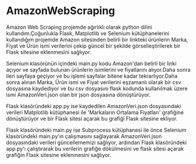 # AmazonWebScraping

Amazon Web Scraping projemde ağırlıklı olarak python dilini kullandım.Çoğunlukla Flask, Matplotlib ve Selenium kütüphanelerini kullandığım projemde Amazon sitesinden belirli bir linkteki ürünlerin Marka, Fiyat ve Ürün ismi verilerini çekip güncel bir şekilde görselleştirilerek bir Flask sitesine eklenmesini sağlıyor.

Selenium klasörünün içindeki main.py kodu Amazon'dan belirli bir linki açıyor ve sayfada bulunan ürünlerin isimlerini ve fiyatlarını alıyor.Daha sonra ileri sayfaya geçiyor ve bu işlemi sayfalar bitene kadar tekrarlıyor.Daha sonra alınan Marka, Ürün ismi ve Fiyat verilerini eşzamanlı olarak bir csv dosyasına kaydediyor ve bu csv dosyasını flask kodunda kullanılmak üzere ismi AmazonVeri.json olan bir json dosyasına dönüştürüyor.

Flask klasöründeki app.py ise kaydedilen AmazonVeri.json dosyasındaki verileri Matplotlib kütüphanesi ile 'Markaların Ortalama Fiyatları' grafiğine dönüştürüyor ve bir Flask sitesi açarak bu grafiği Flask sitesine ekliyor.

Flask klasöründeki main.py ise Subprocess kütüphanesi ile önce Selenium klasöründeki main.py'ın çalışmasını sağlayarak AmazonVeri.json dosyasındaki verileri güncellememizi sağlıyor, ardından Flask klasöründeki app.py'ı çalıştırarak bu verilerin grafiğe dökülmesini ve flask sitesi açarak grafiğin Flask sitesine eklenmesini sağlıyor.
